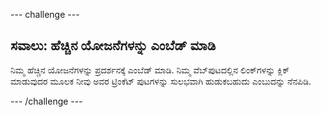 \--- challenge \---

## ಸವಾಲು: ಹೆಚ್ಚಿನ ಯೋಜನೆಗಳನ್ನು ಎಂಬೆಡ್ ಮಾಡಿ

ನಿಮ್ಮ ಹೆಚ್ಚಿನ ಯೋಜನೆಗಳನ್ನು ಪ್ರದರ್ಶನಕ್ಕೆ ಎಂಬೆಡ್ ಮಾಡಿ. ನಿಮ್ಮ ವೆಬ್‌ಪುಟದಲ್ಲಿನ ಲಿಂಕ್‌ಗಳನ್ನು ಕ್ಲಿಕ್ ಮಾಡುವುದರ ಮೂಲಕ ನೀವು ಅವರ ಟ್ರಿಂಕೆಟ್ ಪುಟಗಳನ್ನು ಸುಲಭವಾಗಿ ಹುಡುಕಬಹುದು ಎಂಬುದನ್ನು ನೆನಪಿಡಿ.

\--- /challenge \---